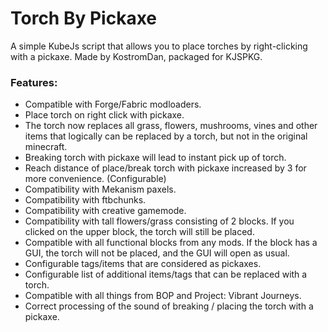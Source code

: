 # Torch By Pickaxe
A simple KubeJs script that allows you to place torches by right-clicking with a pickaxe. Made by KostromDan, packaged for KJSPKG.
### Features:
- Compatible with Forge/Fabric modloaders.
- Place torch on right click with pickaxe.
- The torch now replaces all grass, flowers, mushrooms, vines and other items that logically can be replaced by a torch, but not in the original minecraft.
- Breaking torch with pickaxe will lead to instant pick up of torch.
- Reach distance of place/break torch with pickaxe increased by 3 for more convenience. (Configurable)
- Compatibility with Mekanism paxels.
- Compatibility with ftbchunks.
- Compatibility with creative gamemode.
- Compatibility with tall flowers/grass consisting of 2 blocks. If you clicked on the upper block, the torch will still be placed.
- Compatible with all functional blocks from any mods. If the block has a GUI, the torch will not be placed, and the GUI will open as usual.
- Configurable tags/items that are considered as pickaxes.
- Configurable list of additional items/tags that can be replaced with a torch.
- Compatible with all things from BOP and Project: Vibrant Journeys.
- Correct processing of the sound of breaking / placing the torch with a pickaxe.
